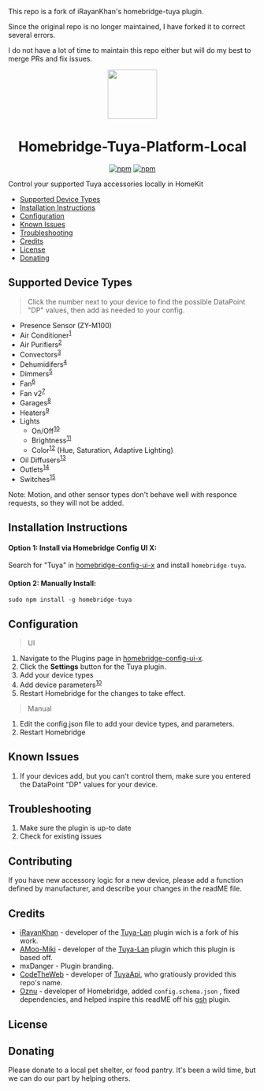 This repo is a fork of iRayanKhan's homebridge-tuya plugin.

Since the original repo is no longer maintained, I have forked it to correct several errors.

I do not have a lot of time to maintain this repo either but will do my best to merge PRs and fix issues.

<p align="center">
    <img src="https://raw.githubusercontent.com/hmenzagh/homebridge-tuya-platform-local/main/assets/Tuya-Plugin-Branding.png" height="100"><br>
</p>


<span align="center">

# Homebridge-Tuya-Platform-Local

[![npm](https://img.shields.io/npm/v/homebridge-tuya-platform-local.svg)](https://www.npmjs.com/package/homebridge-tuya-platform-local)
[![npm](https://img.shields.io/npm/dt/homebridge-tuya-platform-local.svg)](https://www.npmjs.com/package/homebridge-tuya-platform-local)
<!-- [![verified-by-homebridge](https://badgen.net/badge/homebridge/verified/purple)](https://github.com/homebridge/homebridge/wiki/Verified-Plugins) -->


</span>



Control your supported Tuya accessories locally in HomeKit

* [Supported Device Types](#supported-device-types)
* [Installation Instructions](#installation-instructions)
* [Configuration](#configuration)
* [Known Issues](#known-issues)
* [Troubleshooting](#troubleshooting)
* [Credits](#credits)
* [License](#license)
* [Donating](#donating)

## Supported Device Types
> Click the number next to your device to find the possible DataPoint "DP" values, then add as needed to your config.
* Presence Sensor (ZY-M100)
* Air Conditioner<sup>[1](https://github.com/hmenzagh/homebridge-tuya-platform-local/wiki/Supported-Device-Types#air-conditioners)</sup> 
* Air Purifiers<sup>[2]()</sup>
* Convectors<sup>[3](https://github.com/hmenzagh/homebridge-tuya-platform-local/wiki/Supported-Device-Types#heat-convectors)</sup>
* Dehumidifers<sup>[4](https://github.com/hmenzagh/homebridge-tuya-platform-local/wiki/Supported-Device-Types)</sup>
* Dimmers<sup>[5](https://github.com/hmenzagh/homebridge-tuya-platform-local/wiki/Supported-Device-Types#simple-dimmers)</sup>
* Fan<sup>[6](https://github.com/hmenzagh/homebridge-tuya-platform-local/wiki/Supported-Device-Types)</sup>
* Fan v2<sup>[7](https://github.com/hmenzagh/homebridge-tuya-platform-local/wiki/Supported-Device-Types)</sup>
* Garages<sup>[8](https://github.com/hmenzagh/homebridge-tuya-platform-local/wiki/Supported-Device-Types#garage-doors)</sup>
* Heaters<sup>[9](https://github.com/hmenzagh/homebridge-tuya-platform-local/wiki/Supported-Device-Types)</sup>
* Lights
  * On/Off<sup>[10](https://github.com/hmenzagh/homebridge-tuya-platform-local/wiki/Supported-Device-Types)</sup>
  * Brightness<sup>[11](https://github.com/hmenzagh/homebridge-tuya-platform-local/wiki/Supported-Device-Types#tunable-white-light-bulbs)</sup>
  * Color<sup>[12](https://github.com/hmenzagh/homebridge-tuya-platform-local/wiki/Supported-Device-Types#white-and-color-light-bulbs)</sup> (Hue, Saturation, Adaptive Lighting)
* Oil Diffusers<sup>[13](https://github.com/hmenzagh/homebridge-tuya-platform-local/wiki/Supported-Device-Types)</sup>
* Outlets<sup>[14](https://github.com/hmenzagh/homebridge-tuya-platform-local/wiki/Supported-Device-Types#outlets)</sup>
* Switches<sup>[15](https://github.com/hmenzagh/homebridge-tuya-platform-local/wiki/Supported-Device-Types)</sup>

Note: Motion, and other sensor types don't behave well with responce requests, so they will not be added. 


## Installation Instructions

#### Option 1: Install via Homebridge Config UI X:

Search for "Tuya" in [homebridge-config-ui-x](https://github.com/oznu/homebridge-config-ui-x) and install `homebridge-tuya`.

#### Option 2: Manually Install:

```
sudo npm install -g homebridge-tuya
```

## Configuration
> UI

1. Navigate to the Plugins page in [homebridge-config-ui-x](https://github.com/oznu/homebridge-config-ui-x).
2. Click the **Settings** button for the Tuya plugin.
3. Add your device types
4. Add device parameters<sup>[10](apple.com/)</sup>
5. Restart Homebridge for the changes to take effect.

> Manual

1. Edit the config.json file to add your device types, and parameters. 
2. Restart Homebridge


## Known Issues

1. If your devices add, but you can't control them, make sure you entered the DataPoint "DP" values for your device. 

## Troubleshooting
1. Make sure the plugin is up-to date
2. Check for existing issues


## Contributing

If you have new accessory logic for a new device, please add a function defined by manufacturer, and describe your changes in the readME file. 

## Credits

* [iRayanKhan](https://github.com/iRayanKhan) - developer of the [Tuya-Lan](https://github.com/iRayanKhan/homebridge-tuya) plugin wich is a fork of his work. 
* [AMoo-Miki](https://github.com/AMoo-Miki) - developer of the [Tuya-Lan](https://github.com/AMoo-Miki/homebridge-tuya-lan) plugin which this plugin is based off. 
* mxDanger - Plugin branding.
* [CodeTheWeb](https://github.com/CodeTheWeb) - developer of [TuyaApi](https://github.com/codetheweb/tuyapi), who gratiously provided this repo's name.
* [Oznu](https://github.com/oznu) - developer of Homebridge, added ```config.schema.json``` , fixed dependencies, and helped inspire this readME off his [gsh](https://github.com/oznu/homebridge-gsh) plugin.

## License



## Donating

Please donate to a local pet shelter, or food pantry. It's been a wild time, but we can do our part by helping others. 
